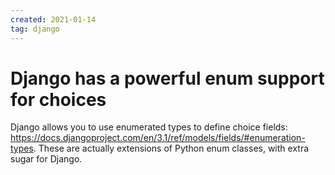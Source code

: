 ```yaml
---
created: 2021-01-14
tag: django
---
```

# Django has a powerful enum support for choices

Django allows you to use enumerated types to define choice fields:
<https://docs.djangoproject.com/en/3.1/ref/models/fields/#enumeration-types>. These are
actually extensions of Python enum classes, with extra sugar for Django.

